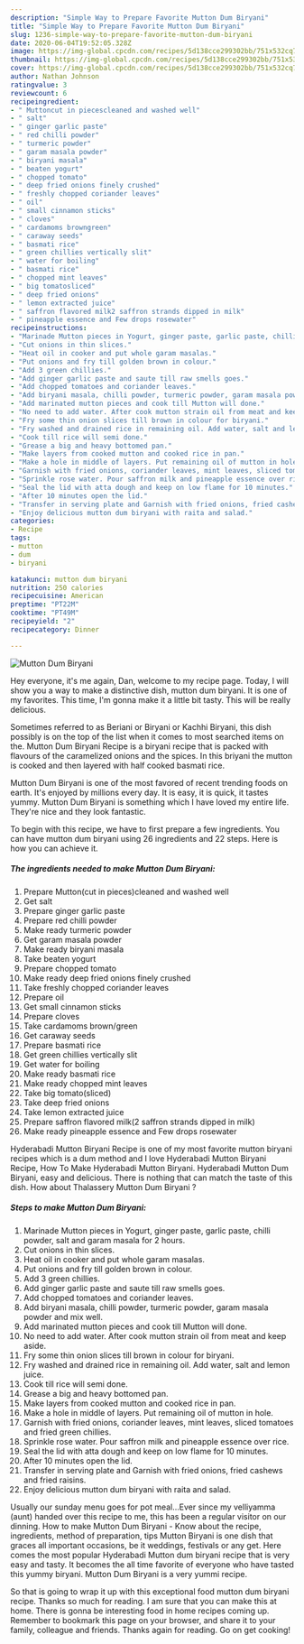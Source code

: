 ```yaml
---
description: "Simple Way to Prepare Favorite Mutton Dum Biryani"
title: "Simple Way to Prepare Favorite Mutton Dum Biryani"
slug: 1236-simple-way-to-prepare-favorite-mutton-dum-biryani
date: 2020-06-04T19:52:05.328Z
image: https://img-global.cpcdn.com/recipes/5d138cce299302bb/751x532cq70/mutton-dum-biryani-recipe-main-photo.jpg
thumbnail: https://img-global.cpcdn.com/recipes/5d138cce299302bb/751x532cq70/mutton-dum-biryani-recipe-main-photo.jpg
cover: https://img-global.cpcdn.com/recipes/5d138cce299302bb/751x532cq70/mutton-dum-biryani-recipe-main-photo.jpg
author: Nathan Johnson
ratingvalue: 3
reviewcount: 6
recipeingredient:
- " Muttoncut in piecescleaned and washed well"
- " salt"
- " ginger garlic paste"
- " red chilli powder"
- " turmeric powder"
- " garam masala powder"
- " biryani masala"
- " beaten yogurt"
- " chopped tomato"
- " deep fried onions finely crushed"
- " freshly chopped coriander leaves"
- " oil"
- " small cinnamon sticks"
- " cloves"
- " cardamoms browngreen"
- " caraway seeds"
- " basmati rice"
- " green chillies vertically slit"
- " water for boiling"
- " basmati rice"
- " chopped mint leaves"
- " big tomatosliced"
- " deep fried onions"
- " lemon extracted juice"
- " saffron flavored milk2 saffron strands dipped in milk"
- " pineapple essence and Few drops rosewater"
recipeinstructions:
- "Marinade Mutton pieces in Yogurt, ginger paste, garlic paste, chilli powder, salt and garam masala for 2 hours."
- "Cut onions in thin slices."
- "Heat oil in cooker and put whole garam masalas."
- "Put onions and fry till golden brown in colour."
- "Add 3 green chillies."
- "Add ginger garlic paste and saute till raw smells goes."
- "Add chopped tomatoes and coriander leaves."
- "Add biryani masala, chilli powder, turmeric powder, garam masala powder and mix well."
- "Add marinated mutton pieces and cook till Mutton will done."
- "No need to add water. After cook mutton strain oil from meat and keep aside."
- "Fry some thin onion slices till brown in colour for biryani."
- "Fry washed and drained rice in remaining oil. Add water, salt and lemon juice."
- "Cook till rice will semi done."
- "Grease a big and heavy bottomed pan."
- "Make layers from cooked mutton and cooked rice in pan."
- "Make a hole in middle of layers. Put remaining oil of mutton in hole."
- "Garnish with fried onions, coriander leaves, mint leaves, sliced tomatoes and fried green chillies."
- "Sprinkle rose water. Pour saffron milk and pineapple essence over rice."
- "Seal the lid with atta dough and keep on low flame for 10 minutes."
- "After 10 minutes open the lid."
- "Transfer in serving plate and Garnish with fried onions, fried cashews and fried raisins."
- "Enjoy delicious mutton dum biryani with raita and salad."
categories:
- Recipe
tags:
- mutton
- dum
- biryani

katakunci: mutton dum biryani 
nutrition: 250 calories
recipecuisine: American
preptime: "PT22M"
cooktime: "PT49M"
recipeyield: "2"
recipecategory: Dinner

---
```



![Mutton Dum Biryani](https://img-global.cpcdn.com/recipes/5d138cce299302bb/751x532cq70/mutton-dum-biryani-recipe-main-photo.jpg)

Hey everyone, it's me again, Dan, welcome to my recipe page. Today, I will show you a way to make a distinctive dish, mutton dum biryani. It is one of my favorites. This time, I'm gonna make it a little bit tasty. This will be really delicious.

Sometimes referred to as Beriani or Biryani or Kachhi Biryani, this dish possibly is on the top of the list when it comes to most searched items on the. Mutton Dum Biryani Recipe is a biryani recipe that is packed with flavours of the caramelized onions and the spices. In this briyani the mutton is cooked and then layered with half cooked basmati rice.

Mutton Dum Biryani is one of the most favored of recent trending foods on earth. It's enjoyed by millions every day. It is easy, it is quick, it tastes yummy. Mutton Dum Biryani is something which I have loved my entire life. They're nice and they look fantastic.


To begin with this recipe, we have to first prepare a few ingredients. You can have mutton dum biryani using 26 ingredients and 22 steps. Here is how you can achieve it.

<!--inarticleads1-->

##### The ingredients needed to make Mutton Dum Biryani:

1. Prepare  Mutton(cut in pieces)cleaned and washed well
1. Get  salt
1. Prepare  ginger garlic paste
1. Prepare  red chilli powder
1. Make ready  turmeric powder
1. Get  garam masala powder
1. Make ready  biryani masala
1. Take  beaten yogurt
1. Prepare  chopped tomato
1. Make ready  deep fried onions finely crushed
1. Take  freshly chopped coriander leaves
1. Prepare  oil
1. Get  small cinnamon sticks
1. Prepare  cloves
1. Take  cardamoms brown/green
1. Get  caraway seeds
1. Prepare  basmati rice
1. Get  green chillies vertically slit
1. Get  water for boiling
1. Make ready  basmati rice
1. Make ready  chopped mint leaves
1. Take  big tomato(sliced)
1. Take  deep fried onions
1. Take  lemon extracted juice
1. Prepare  saffron flavored milk(2 saffron strands dipped in milk)
1. Make ready  pineapple essence and Few drops rosewater


Hyderabadi Mutton Biryani Recipe is one of my most favorite mutton biryani recipes which is a dum method and I love Hyderabadi Mutton Biryani Recipe, How To Make Hyderabadi Mutton Biryani. Hyderabadi Mutton Dum Biryani, easy and delicious. There is nothing that can match the taste of this dish. How about Thalassery Mutton Dum Biryani ? 

<!--inarticleads2-->

##### Steps to make Mutton Dum Biryani:

1. Marinade Mutton pieces in Yogurt, ginger paste, garlic paste, chilli powder, salt and garam masala for 2 hours.
1. Cut onions in thin slices.
1. Heat oil in cooker and put whole garam masalas.
1. Put onions and fry till golden brown in colour.
1. Add 3 green chillies.
1. Add ginger garlic paste and saute till raw smells goes.
1. Add chopped tomatoes and coriander leaves.
1. Add biryani masala, chilli powder, turmeric powder, garam masala powder and mix well.
1. Add marinated mutton pieces and cook till Mutton will done.
1. No need to add water. After cook mutton strain oil from meat and keep aside.
1. Fry some thin onion slices till brown in colour for biryani.
1. Fry washed and drained rice in remaining oil. Add water, salt and lemon juice.
1. Cook till rice will semi done.
1. Grease a big and heavy bottomed pan.
1. Make layers from cooked mutton and cooked rice in pan.
1. Make a hole in middle of layers. Put remaining oil of mutton in hole.
1. Garnish with fried onions, coriander leaves, mint leaves, sliced tomatoes and fried green chillies.
1. Sprinkle rose water. Pour saffron milk and pineapple essence over rice.
1. Seal the lid with atta dough and keep on low flame for 10 minutes.
1. After 10 minutes open the lid.
1. Transfer in serving plate and Garnish with fried onions, fried cashews and fried raisins.
1. Enjoy delicious mutton dum biryani with raita and salad.


Usually our sunday menu goes for pot meal…Ever since my velliyamma (aunt) handed over this recipe to me, this has been a regular visitor on our dinning. How to make Mutton Dum Biryani - Know about the recipe, ingredients, method of preparation, tips Mutton Biryani is one dish that graces all important occasions, be it weddings, festivals or any get. Here comes the most popular Hyderabadi Mutton dum biryani recipe that is very easy and tasty. It becomes the all time favorite of everyone who have tasted this yummy biryani. Mutton Dum Biryani is a very yummi recipe. 

So that is going to wrap it up with this exceptional food mutton dum biryani recipe. Thanks so much for reading. I am sure that you can make this at home. There is gonna be interesting food in home recipes coming up. Remember to bookmark this page on your browser, and share it to your family, colleague and friends. Thanks again for reading. Go on get cooking!
